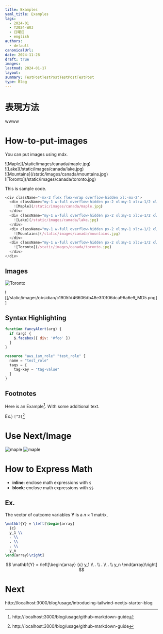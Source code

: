 ```yaml
---
title: Examples
yaml_title: Examples
tags:
  - 2024-01
  - Y2024-W03
  - 日曜日
  - english
authors:
  - default
canonicalUrl: 
date: 2024-11-28
draft: true
images: 
lastmod: 2024-01-17
layout: 
summary: TestPostTestPostTestPostTestPost
type: Blog
---
```


# 表現方法

wwww

# How-to-put-images

You can put images using mdx.

<div className="-mx-2 flex flex-wrap overflow-hidden xl:-mx-2">
  <div className="my-1 w-full overflow-hidden px-2 xl:my-1 xl:w-1/2 xl:px-2">
    ![Maple](/static/images/canada/maple.jpg)
  </div>
  <div className="my-1 w-full overflow-hidden px-2 xl:my-1 xl:w-1/2 xl:px-2">
    ![Lake](/static/images/canada/lake.jpg)
  </div>
  <div className="my-1 w-full overflow-hidden px-2 xl:my-1 xl:w-1/2 xl:px-2">
    ![Mountains](/static/images/canada/mountains.jpg)
  </div>
  <div className="my-1 w-full overflow-hidden px-2 xl:my-1 xl:w-1/2 xl:px-2">
    ![Toronto](/static/images/canada/toronto.jpg)
  </div>
</div>

This is sample code.

```js
<div className="-mx-2 flex flex-wrap overflow-hidden xl:-mx-2">
  <div className="my-1 w-full overflow-hidden px-2 xl:my-1 xl:w-1/2 xl:px-2">
    ![Maple](/static/images/canada/maple.jpg)
  </div>
  <div className="my-1 w-full overflow-hidden px-2 xl:my-1 xl:w-1/2 xl:px-2">
    ![Lake](/static/images/canada/lake.jpg)
  </div>
  <div className="my-1 w-full overflow-hidden px-2 xl:my-1 xl:w-1/2 xl:px-2">
    ![Mountains](/static/images/canada/mountains.jpg)
  </div>
  <div className="my-1 w-full overflow-hidden px-2 xl:my-1 xl:w-1/2 xl:px-2">
    ![Toronto](/static/images/canada/toronto.jpg)
  </div>
</div>
```

## Images

![Toronto](/static/images/canada/toronto.jpg)

![[/static/images/obsidian/c1905fd46606db48e3f0f06dca96a6e9_MD5.png]]

## Syntax Highlighting

```js:javascript.js
function fancyAlert(arg) {
  if (arg) {
    $.facebox({ div: '#foo' })
  }
}
```

```hcl:main.tf
resource "aws_iam_role" "test_role" {
  name = "test_role"
  tags = {
    tag-key = "tag-value"
  }
}
```

## Footnotes

Here is an Example[^1]. With some additional text.

Ex.) `[^2]`[^2]

[^1]: http://localhost:3000/blog/usage/github-markdown-guide
[^2]: http://localhost:3000/blog/usage/github-markdown-guide

# Use Next/Image
<Image alt="maple" src="/static/images/canada/maple.jpg" width={2560} height={128} />
<Image alt="maple" src="/static/images/canada/maple.jpg" width={256} height={128} />

# How to Express Math
- **inline**: enclose math expressions with `$`
- **block**: enclose math expressions with `$$`
## Ex.

The vector of outcome variables $\mathbf{Y}$ is a $n \times 1$ matrix,

```tex
\mathbf{Y} = \left[\begin{array}
  {c}
  y_1 \\
  . \\
  . \\
  . \\
  y_n
\end{array}\right]
```

$$
\mathbf{Y} = \left[\begin{array}
  {c}
  y_1 \\
  . \\
  . \\
  . \\
  y_n
\end{array}\right]
$$

# Next

http://localhost:3000/blog/usage/introducing-tailwind-nextjs-starter-blog
